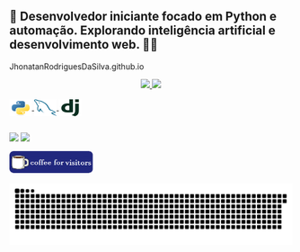 ## 🚀 Desenvolvedor iniciante focado em Python e automação. Explorando inteligência artificial e desenvolvimento web. 👩‍💻
JhonatanRodriguesDaSilva.github.io
<div align="center">
  <a href="https://github.com/JhonatanRodriguesDaSilva">
  <img height="180em" src="https://github-readme-stats.vercel.app/api?username=JhonatanRodriguesDaSilva&show_icons=true&theme=highcontrast&include_all_commits=true&title_color=pink&count_private=true"/>
    
  <img height="180em" src="https://github-readme-stats.vercel.app/api/top-langs/?username=JhonatanRodriguesDaSilva&layout=compact&&title_color=pink&theme=highcontrast"/>
</div>
<div style="display: inline_block"><br>
  <img align="center" alt="Jhow-Python" height="30" width="40" src="https://raw.githubusercontent.com/devicons/devicon/master/icons/python/python-original.svg">
  <img align="center" alt="Jhow-mysql" height="30" width="40" src="https://raw.githubusercontent.com/devicons/devicon/master/icons/mysql/mysql-original.svg">
  <img align="center" alt="Jhow-django" height="30" width="40" src="https://raw.githubusercontent.com/devicons/devicon/master/icons/django/django-plain.svg">
  
  ##
 
<div> 
  <a href = "mailto:jhonatanrodriguesdasilva37@gmail.com"><img src="https://img.shields.io/badge/-Gmail-0000CD?style=for-the-badge&logo=gmail&logoColor=white" target="_blank"></a></a>
  <a href="https://www.linkedin.com/in/jhonatan-rodrigues-da-silva-038271245/?originalSubdomain=br" target="_blank"><img src="https://img.shields.io/badge/-LinkedIn-0000CD?style=for-the-badge&logo=linkedin&logoColor=white" target="_blank"></a> 
 
  <a href="https://www.freepik.com/free-photo/coffee_1271492.htm" target="_blank"><img src="https://github.com/IsadoraFerrao/IsadoraFerrao/blob/main/coffee.png" alt="Free coffee for visitors" style="height: 40px !important;width: 150px !important;" ></a>
  
  ![Snake animation](https://github.com/IsadoraFerrao/IsadoraFerrao/blob/main/snake.svg)
 
</div>
